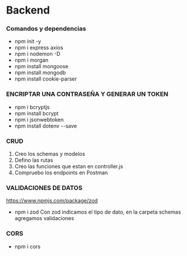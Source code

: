 # Backend

### Comandos y dependencias

- npm init -y
- npm i express axios
- npm i nodemon -D
- npm i morgan
- npm install mongoose
- npm install mongodb
- npm install cookie-parser

### ENCRIPTAR UNA CONTRASEÑA Y GENERAR UN TOKEN
- npm i bcryptjs
- npm install bcrypt
- npm i jsonwebtoken
- npm install dotenv --save


### CRUD
1. Creo los schemas y modelos
2. Defino las rutas
3. Creo las funciones que estan en controller.js
4. Compruebo los endpoints en Postman

### VALIDACIONES DE DATOS
https://www.npmjs.com/package/zod
- npm i zod 
 Con zod indicamos el tipo de dato, en la carpeta schemas agregamos validaciones

### CORS
- npm i cors
